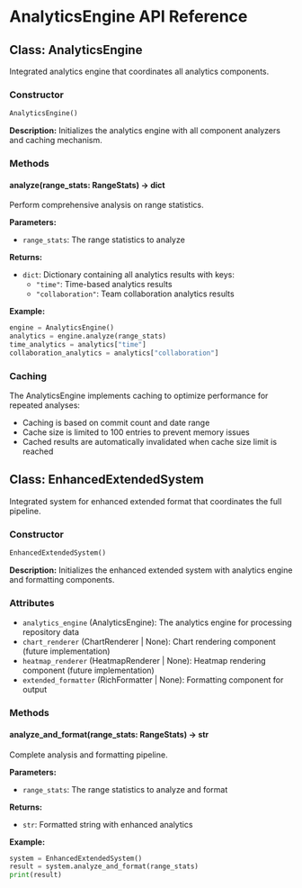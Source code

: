 # AnalyticsEngine API Reference

## Class: AnalyticsEngine

Integrated analytics engine that coordinates all analytics components.

### Constructor

```python
AnalyticsEngine()
```

**Description:**
Initializes the analytics engine with all component analyzers and caching mechanism.

### Methods

#### analyze(range_stats: RangeStats) -> dict

Perform comprehensive analysis on range statistics.

**Parameters:**
- `range_stats`: The range statistics to analyze

**Returns:**
- `dict`: Dictionary containing all analytics results with keys:
  - `"time"`: Time-based analytics results
  - `"collaboration"`: Team collaboration analytics results

**Example:**
```python
engine = AnalyticsEngine()
analytics = engine.analyze(range_stats)
time_analytics = analytics["time"]
collaboration_analytics = analytics["collaboration"]
```

### Caching

The AnalyticsEngine implements caching to optimize performance for repeated analyses:

- Caching is based on commit count and date range
- Cache size is limited to 100 entries to prevent memory issues
- Cached results are automatically invalidated when cache size limit is reached

## Class: EnhancedExtendedSystem

Integrated system for enhanced extended format that coordinates the full pipeline.

### Constructor

```python
EnhancedExtendedSystem()
```

**Description:**
Initializes the enhanced extended system with analytics engine and formatting components.

### Attributes

- `analytics_engine` (AnalyticsEngine): The analytics engine for processing repository data
- `chart_renderer` (ChartRenderer | None): Chart rendering component (future implementation)
- `heatmap_renderer` (HeatmapRenderer | None): Heatmap rendering component (future implementation)
- `extended_formatter` (RichFormatter | None): Formatting component for output

### Methods

#### analyze_and_format(range_stats: RangeStats) -> str

Complete analysis and formatting pipeline.

**Parameters:**
- `range_stats`: The range statistics to analyze and format

**Returns:**
- `str`: Formatted string with enhanced analytics

**Example:**
```python
system = EnhancedExtendedSystem()
result = system.analyze_and_format(range_stats)
print(result)
```
